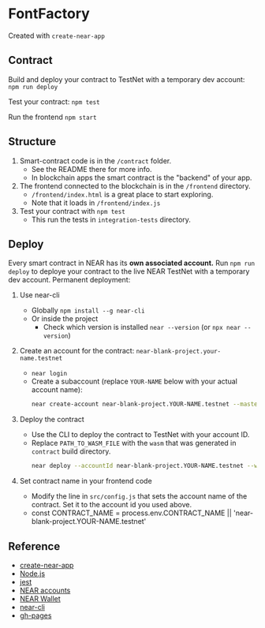 # FontFactory

Created with `create-near-app`

## Contract

Build and deploy your contract to TestNet with a temporary dev account:
`npm run deploy`

Test your contract:
`npm test`

Run the frontend
`npm start`

## Structure

1. Smart-contract code is in the `/contract` folder.
    - See the README there for more info.
    - In blockchain apps the smart contract is the "backend" of your app.
2. The frontend connected to the blockchain is in the `/frontend` directory.
    - `/frontend/index.html` is a great place to start exploring.
    - Note that it loads in `/frontend/index.js`
3. Test your contract with `npm test`
    - This run the tests in `integration-tests` directory.

## Deploy

Every smart contract in NEAR has its **own associated account.**
Run `npm run deploy` to deploye your contract to the live NEAR TestNet with a temporary dev account.
Permanent deployment:

1.  Use near-cli
    -   Globally `npm install --g near-cli`
    -   Or inside the project
        -   Check which version is installed `near --version` (or `npx near --version`)
2.  Create an account for the contract: `near-blank-project.your-name.testnet`

    -   `near login`
    -   Create a subaccount (replace `YOUR-NAME` below with your actual account name):
        ```Bash
        near create-account near-blank-project.YOUR-NAME.testnet --masterAccount YOUR-NAME.testnet
        ```

3.  Deploy the contract

    -   Use the CLI to deploy the contract to TestNet with your account ID.
    -   Replace `PATH_TO_WASM_FILE` with the `wasm` that was generated in `contract` build directory.
        ```Bash
        near deploy --accountId near-blank-project.YOUR-NAME.testnet --wasmFile PATH_TO_WASM_FILE
        ```

4.  Set contract name in your frontend code

    -   Modify the line in `src/config.js` that sets the account name of the contract. Set it to the account id you used above.
    -   const CONTRACT_NAME = process.env.CONTRACT_NAME || 'near-blank-project.YOUR-NAME.testnet'

## Reference

-   [create-near-app](https://github.com/near/create-near-app)
-   [Node.js](https://nodejs.org/en/download/package-manager/)
-   [jest](http://jestjs.io/)
-   [NEAR accounts](https://docs.near.org/concepts/basics/account)
-   [NEAR Wallet](https://wallet.testnet.near.org/)
-   [near-cli](https://github.com/near/near-cli)
-   [gh-pages](https://github.com/tschaub/gh-pages)
